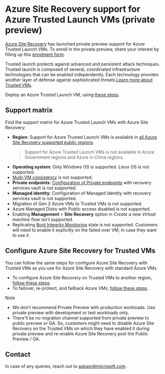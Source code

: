 
# Azure Site Recovery support for Azure Trusted Launch VMs (private preview)

[Azure Site Recovery](https://learn.microsoft.com/azure/site-recovery/site-recovery-overview) has launched private preview support for Azure Trusted Launch VMs.  To enroll in the private preview, share your interest by filling up this [enrolment form](https://aka.ms/AsrWindowsTrustedVmPrivatePreviewForm).

Trusted launch protects against advanced and persistent attack techniques. Trusted launch is composed of several, coordinated infrastructure technologies that can be enabled independently. Each technology provides another layer of defense against sophisticated threats.[Learn more about Trusted VMs](https://learn.microsoft.com/azure/virtual-machines/trusted-launch).

Deploy an Azure Trusted Launch VM, using [these steps](https://learn.microsoft.com/azure/virtual-machines/trusted-launch-portal).

## Support matrix

Find the support matrix for Azure Trusted Launch VMs with Azure Site Recovery:

- **Region**: Support for Azure Trusted Launch VMs is available in [all Azure Site Recovery supported public regions](https://learn.microsoft.com/azure/site-recovery/azure-to-azure-support-matrix#region-support). 
    > Support for Azure Trusted Launch VMs is not available in Azure Government regions and Azure in China regions.
- **Operating system**: Only Windows OS is supported. Linux OS is not supported.
- [Multi-VM consistency](https://learn.microsoft.com/azure/site-recovery/azure-to-azure-common-questions#multi-vm-consistency) is not supported.
- **Private endpoints**: [Configuration of Private endpoints](https://learn.microsoft.com/azure/site-recovery/azure-to-azure-how-to-enable-replication-private-endpoints) with recovery services vault is not supported.
- **Managed identity**: Configuration of Managed Identity with recovery services vault is not supported.
- Migration of Gen 2 Azure VMs to Trusted VMs is not supported.
- Azure Managed Disks with Public access disabled is not supported. 
- Enabling **Management** > **Site Recovery** option in *Create a new Virtual machine* flow isn't supported.  
- Replicating [Boot Integrity Monitoring](https://learn.microsoft.com/azure/virtual-machines/boot-integrity-monitoring-overview) state is not supported. Customers will need to enable it explicitly on the failed over VM, in case they want to use it. 

## Configure Azure Site Recovery for Trusted VMs

You can follow the same steps for configure Azure Site Recovery with Trusted VMs as you use for Azure Site Recovery with standard Azure VMs. 

- To configure Azure Site Recovery on Trusted VMs to another region, [follow these steps](https://learn.microsoft.com/azure/site-recovery/azure-to-azure-tutorial-enable-replication).
- To failover, re-protect, and failback Azure VMs, [follow these steps](https://learn.microsoft.com/azure/site-recovery/azure-to-azure-tutorial-failover-failback).  

> [!NOTE]
>
> - We don't recommend Private Preview with production workloads. Use private preview with development or test workloads only. <br>
> - There'll be no migration channel supported from private preview to public preview or GA. So, customers might need to disable Azure Site Recovery on the Trusted VMs on which they have enabled it during private preview and re-enable Azure Site Recovery post the Public Preview / GA. 

## Contact 

In case of any queries, reach out to askasr@microsoft.com. 